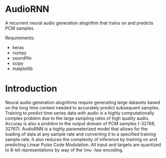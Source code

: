 # AudioRNN

  A recurrent neural audio generation alogrithm that trains on and predicts PCM samples.
  
  Requirements:

- keras
- numpy
- soundfile
- scipy
- matplotlib
    
# Introduction

  Neural audio generation alogrithms require generating large datasets based on the long time context needed to accurately predict subsequent samples. Training to predict time series data with audio is a highly computationally complex problem due to the large sampling rates of high quality audio. Accuray is also a problem to the output domain of PCM samples (-32768, 32767). AudioRNN is a highly parameterized model that allows for the loading of data at any sample rate and converting it to a specified training sample rate. It also reduces the complexity of inference by training on and predicting Linear Pulse Code Modulation. All input and targets are quantized to 8-bit representations by way of the \mu -law encoding.

